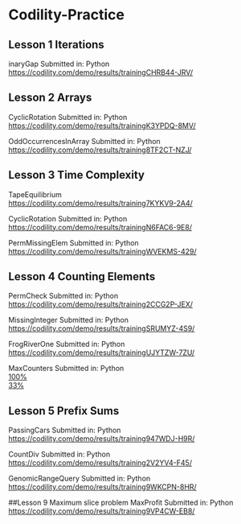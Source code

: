 # Codility-Practice

## Lesson 1 Iterations
inaryGap Submitted in: Python  
https://codility.com/demo/results/trainingCHRB44-JRV/

## Lesson 2 Arrays
CyclicRotation Submitted in: Python  
https://codility.com/demo/results/trainingK3YPDQ-8MV/

OddOccurrencesInArray Submitted in: Python  
https://codility.com/demo/results/training8TF2CT-NZJ/

## Lesson 3 Time Complexity
TapeEquilibrium  
https://codility.com/demo/results/training7KYKV9-2A4/

CyclicRotation Submitted in: Python  
https://codility.com/demo/results/trainingN6FAC6-9E8/

PermMissingElem Submitted in: Python  
https://codility.com/demo/results/trainingWVEKMS-429/


## Lesson 4 Counting Elements
PermCheck Submitted in: Python  
https://codility.com/demo/results/training2CCG2P-JEX/

MissingInteger Submitted in: Python  
https://codility.com/demo/results/trainingSRUMYZ-4S9/

FrogRiverOne Submitted in: Python  
https://codility.com/demo/results/trainingUJYTZW-7ZU/

MaxCounters Submitted in: Python  
[100%](https://codility.com/demo/results/training52NNFS-NG8/)  
[33%](https://codility.com/demo/results/trainingUCS382-7KD/)


## Lesson 5 Prefix Sums
PassingCars Submitted in: Python  
https://codility.com/demo/results/training947WDJ-H9R/

CountDiv Submitted in: Python  
https://codility.com/demo/results/training2V2YV4-F45/

GenomicRangeQuery Submitted in: Python  
https://codility.com/demo/results/training9WKCPN-8HR/



##Lesson 9 Maximum slice problem
MaxProfit Submitted in: Python  
https://codility.com/demo/results/training9VP4CW-EB8/


